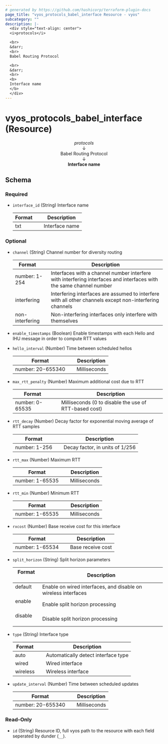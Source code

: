 ```yaml
---
# generated by https://github.com/hashicorp/terraform-plugin-docs
page_title: "vyos_protocols_babel_interface Resource - vyos"
subcategory: ""
description: |-
  <div style="text-align: center">
  <i>protocols</i>

  <br>
  &darr;
  <br>
  Babel Routing Protocol

  <br>
  &darr;
  <br>
  <b>
  Interface name
  </b>
  </div>
---
```


# vyos_protocols_babel_interface (Resource)

<div style="text-align: center">
<i>protocols</i>

<br>
&darr;
<br>
Babel Routing Protocol

<br>
&darr;
<br>
<b>
Interface name
</b>
</div>



<!-- schema generated by tfplugindocs -->
## Schema

### Required

- `interface_id` (String) Interface name

    |  Format &emsp; | Description  |
    |----------|---------------|
    |  txt  &emsp; |  Interface name  |

### Optional

- `channel` (String) Channel number for diversity routing

    |  Format &emsp; | Description  |
    |----------|---------------|
    |  number: 1-254  &emsp; |  Interfaces with a channel number interfere with interfering interfaces and interfaces with the same channel number  |
    |  interfering  &emsp; |  Interfering interfaces are assumed to interfere with all other channels except non-interfering channels  |
    |  non-interfering  &emsp; |  Non-interfering interfaces only interfere with themselves  |
- `enable_timestamps` (Boolean) Enable timestamps with each Hello and IHU message in order to compute RTT values
- `hello_interval` (Number) Time between scheduled hellos

    |  Format &emsp; | Description  |
    |----------|---------------|
    |  number: 20-655340  &emsp; |  Milliseconds  |
- `max_rtt_penalty` (Number) Maximum additional cost due to RTT

    |  Format &emsp; | Description  |
    |----------|---------------|
    |  number: 0-65535  &emsp; |  Milliseconds (0 to disable the use of RTT-based cost)  |
- `rtt_decay` (Number) Decay factor for exponential moving average of RTT samples

    |  Format &emsp; | Description  |
    |----------|---------------|
    |  number: 1-256  &emsp; |  Decay factor, in units of 1/256  |
- `rtt_max` (Number) Maximum RTT

    |  Format &emsp; | Description  |
    |----------|---------------|
    |  number: 1-65535  &emsp; |  Milliseconds  |
- `rtt_min` (Number) Minimum RTT

    |  Format &emsp; | Description  |
    |----------|---------------|
    |  number: 1-65535  &emsp; |  Milliseconds  |
- `rxcost` (Number) Base receive cost for this interface

    |  Format &emsp; | Description  |
    |----------|---------------|
    |  number: 1-65534  &emsp; |  Base receive cost  |
- `split_horizon` (String) Split horizon parameters

    |  Format &emsp; | Description  |
    |----------|---------------|
    |  default  &emsp; |  Enable on wired interfaces, and disable on wireless interfaces  |
    |  enable  &emsp; |  Enable split horizon processing  |
    |  disable  &emsp; |  Disable split horizon processing  |
- `type` (String) Interface type

    |  Format &emsp; | Description  |
    |----------|---------------|
    |  auto  &emsp; |  Automatically detect interface type  |
    |  wired  &emsp; |  Wired interface  |
    |  wireless  &emsp; |  Wireless interface  |
- `update_interval` (Number) Time between scheduled updates

    |  Format &emsp; | Description  |
    |----------|---------------|
    |  number: 20-655340  &emsp; |  Milliseconds  |

### Read-Only

- `id` (String) Resource ID, full vyos path to the resource with each field seperated by dunder (`__`).
